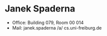 # Janek Spaderna

- Office: Building 079, Room 00 014
- Mail: janek.spaderna /a/ cs.uni-freiburg.de
